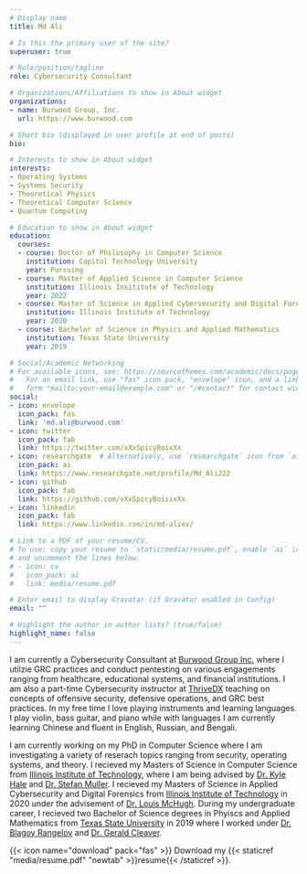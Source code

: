 ```yaml
---
# Display name
title: Md Ali

# Is this the primary user of the site?
superuser: true

# Role/position/tagline
role: Cybersecurity Consultant

# Organizations/Affiliations to show in About widget
organizations:
- name: Burwood Group, Inc.
  url: https://www.burwood.com

# Short bio (displayed in user profile at end of posts)
bio: 

# Interests to show in About widget
interests:
- Operating Systems 
- Systems Security
- Theoretical Physics 
- Theoretical Computer Science
- Quantum Computing 

# Education to show in About widget
education:
  courses:
  - course: Doctor of Philosophy in Computer Science
    institution: Capitol Technology University
    year: Pursuing
  - course: Master of Applied Science in Computer Science 
    institution: Illinois Insititute of Technology
    year: 2022
  - course: Master of Science in Applied Cybersecurity and Digital Forensics
    institution: Illinois Institute of Technology
    year: 2020
  - course: Bachelor of Science in Physics and Applied Mathematics
    institution: Texas State University 
    year: 2019

# Social/Academic Networking
# For available icons, see: https://sourcethemes.com/academic/docs/page-builder/#icons
#   For an email link, use "fas" icon pack, "envelope" icon, and a link in the
#   form "mailto:your-email@example.com" or "/#contact" for contact widget.
social:
- icon: envelope
  icon_pack: fas
  link: 'md.ali@burwood.com'
- icon: twitter
  icon_pack: fab
  link: https://twitter.com/xXxSpicyBoixXx
- icon: researchgate  # Alternatively, use `researchgate` icon from `ai` icon pack
  icon_pack: ai
  link: https://www.researchgate.net/profile/Md_Ali222
- icon: github
  icon_pack: fab
  link: https://github.com/xXxSpicyBoiiixXx
- icon: linkedin
  icon_pack: fab
  link: https://www.linkedin.com/in/md-aliev/

# Link to a PDF of your resume/CV.
# To use: copy your resume to `static/media/resume.pdf`, enable `ai` icons in `params.toml`, 
# and uncomment the lines below.
# - icon: cv
#   icon_pack: ai
#   link: media/resume.pdf

# Enter email to display Gravatar (if Gravatar enabled in Config)
email: ""

# Highlight the author in author lists? (true/false)
highlight_name: false
---
```


I am currently a Cybersecurity Consultant at [Burwood Group Inc.](https://burwood.com) where I utilzie GRC practices and conduct pentesting on various engagements ranging from healthcare, educational systems, and financial institutions. I am also a part-time Cybersecurity instructor at [ThriveDX](https://thrivedx.com) teaching on concepts of offensive security, defensive operations, and GRC best practices. In my free time I love playing instruments and learning languages. I play violin, bass guitar, and piano while with languages I am currently learning Chinese and fluent in English, Russian, and Bengali. 


I am currently working on my PhD in Computer Science where I am investigating a variety of reserach topics ranging from security, operating systems, and theory. I recieved my Masters of Science in Computer Science from [Illinois Institute of Technology](https://www.iit.edu), where I am being advised by [Dr. Kyle Hale](https://www.halek.co) and [Dr. Stefan Muller](http://cs.iit.edu/~smuller/). I recieved my Masters of Science in Applied Cybersecurity and Digital Forensics from [Illinois Institute of Technology](https://www.iit.edu) in 2020 under the advisement of [Dr. Louis McHugh](https://www.linkedin.com/in/louismchugh/). During my undergraduate career, I recieved two Bachelor of Science degrees in Phyiscs and Applied Mathematics from [Texas State University](https://www.txstate.edu) in 2019 where I worked under [Dr. Blagoy Rangelov](https://blagoyrangelov.com) and [Dr. Gerald Cleaver](https://en.wikipedia.org/wiki/Gerald_B._Cleaver).   


{{< icon name="download" pack="fas" >}} Download my {{< staticref "media/resume.pdf" "newtab" >}}resume{{< /staticref >}}.
